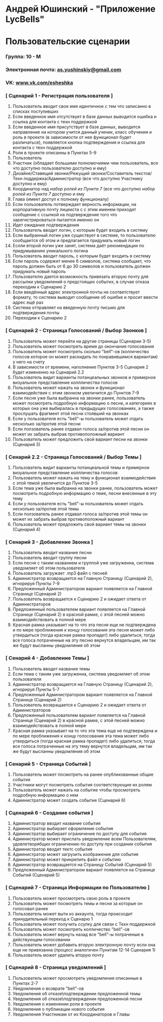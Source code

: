# Андрей Юшинский - "Приложение LycBells"
# Пользовательские сценарии

### Группа: 10 - М
### Электронная почта: as.yushinskiy@gmail.com
### VK: www.vk.com/esheshka


### [ Сценарий 1 - Регистрация пользователя ]
1. Пользователь вводит свое имя идентичное с тем что записанно в списках поступивших
2. Если введенное имя отсутствует в базе данных выводится ошибка и ссылка для контакта с техн поддержкой
3. Если введенное имя присутствует в базе данных, выводится направление на котором учится данный ученик, класс обучения и роль в проекте (в зависимости от нее функционал будет различаться), появляется кнопка подтверждения и ссылка для контакта с техн поддержкой
4. Роли в проекте описанны в Пунктах 5-9
5. Пользователь
6. Участник (обладает большими полномочиями чем пользователь, все что доступно пользователю доступно и ему)
7. Дизайне/Ставящий звонки/Режущий звонки/Составитель текстов/Техн поддержка/Администратор (все что доступно Участнику доступно и ему)
8. Координатор над *набор ролей из Пункта 7* (все что доступно *набор ролей из Пункта 7* доступно и ему
9. Глава (имеет доступ к полному функционалу)
10. Если пользователь потверждает верность информации, на корпоративную почту лицеиста с с этим именем приходит сообщение с ссылкой на подтверждение того что зарегистрироваться пытается именно он
11. Идет ожидание подтверждения
12. Пользователь вводит логин, с которым будет входить в систему
13. Если выбранный логин уже существует в системе, то пользователю сообщается об этом и предлагается придумать новый логин
14. Еслли второй логин уже занят, система даёт рекомендации по придумыванию уникального логина
15. Пользователь вводит пароль, с которым будет входить в систему
16. Если пароль содержит менее 6 символов, система сообщает, что пароль должен быть от 6 до 30 символов и пользователь должен придумать новый пароль
17. Пользователю дается возможность привязать вторую почту для рассылки уведомлений о предстоящих событих, в случае отказа переходим к Сценарию 2
18. Если введённый адрес электронной почты не соответствует формату, то система выводит сообщение об ошибке и просит ввести адрес ещё раз
19. Система отправляет на введенную почту письмо для подтверждения почты
20. Переходим к Сценарию 2

### [ Сценарий 2 - Страница Голосований / Выбор Звонков ]

 1. Пользователь может перейти на другие страницы (Сценарии 3-5)
 2. Пользователь может посмотреть время до окончания голосования
 3. Пользователь может посмотреть сколько "bell"-ов (колличество голосов которое он может раскидать по понравившимся вариантам) у него на счету
 4. В зависимости от времени, наполнение Пунктов 3-5 Сценария 2 будет измененно на Сценарий 2.2 
 5. Пользователь видит варианты потанцеальных звонков и примерное визуальное представление коллличества голосов
 6. Пользователь может нажать на звонок и функционал взаимодействия с этим звонком увеличится до Пунктов 7-9
 7. Если песня уже была выбранна на звонки ранее, пользователь может посмотреть подробную информацию о песне, и категориях в которых она уже выбиралась в предыдущих голосованиях, а также прослушать фрагмент этой песни стоявший на звонках
 8. Если у пользователя есть "bell"-ы пользователь может отдать несколько за/против этой песни
 9. Если ползователь ранее отдавал голоса за/против этой песни он может их забрать выбрав противоположный вариант
 10. Пользователь может предложить свой вариант песни на звонки (Сценарий 3)

### [ Сенарий 2.2 - Страница Голосований / Выбор Темы ]

1. Пользователь видит варианты потанцеальной темы и примерное визуальное представление коллличества голосов
2. Пользователь может нажать на тему и функционал взаимодействия с этой темой увеличится до Пунктов 3-5
3. Если тема уже была выбранна на звонки ранее, пользователь может посмотреть подробную информацию о теме, песни внесенные в эту тему
4. Если у пользователя есть "bell"-ы пользователь может отдать несколько за/против этой темы
5. Если ползователь ранее отдавал голоса за/против этой темы он может их забрать выбрав противоположный вариант
6. Пользователь может предложить свой вариант темы на звонки (Сценарий 4)

### [ Сенарий 3 - Добавление Звонка ]

1. Пользователь вводит название песни
2. Пользователь вводит группу песни
3. Если песня с таким названием и группой уже загруженна, система уведомляет об этом пользователя
4. Пользователь загружает .mp3 файл с песней
5. Администратор возвращается на Главную Страницу (Сценарий 2), игнорируя Пункты 7-9
6. Предложенный Администратором вариант появляется на Главной Странице (Сценарий 2)
7. Пользователь возвращается к Сценарию 2 и ожидает ответа от Администраторов
8. Предложенный пользователем вариант появляется на Главной Странице (Сценарий 2) в красной рамке, с этой песней можно взаимодействовать в полной мере
9. Красная рамка указывает на то что эта песня еще не подтверждена и по мере проближения к концу голосования эта песня может либо утвердиться (тогда красная рамка пропадет) либо удалиться, тогда все голоса потраченные на эту песню вернутся владельцам, им так же будут высланны уведомляния об этом

### [ Сенарий 4 - Добавление Темы ]

1. Пользователь вводит название темы
2. Если тема с таким уже загруженна, система уведомляет об этом пользователя
3. Администратор возвращается на Главную Страницу (Сценарий 2), игнорируя Пункты 5-7
4. Предложенный Администратором вариант появляется на Главной Странице (Сценарий 2)
5. Пользователь возвращается к Сценарию 2 и ожидает ответа от Администраторов
6. Предложенный пользователем вариант появляется на Главной Странице (Сценарий 2) в красной рамке, с этой песней можно взаимодействовать в полной мере
7. Красная рамка указывает на то что эта тема еще не подтверждена и по мере проближения к концу голосования эта тема может либо утвердиться (тогда красная рамка пропадет) либо удалиться, тогда все голоса потраченные на эту тему вернутся владельцам, им так же будут высланны уведомляния об этом

### [ Сенарий 5 - Страница Событий ]

1. Пользователь может посмотреть на ранее опубликованные общие события
2. Участники могут посмотреть события соответствующие их ролям
3. Пользователь может нажать на событие чтобы просмотреть подробную информацию о нем
4. Администратор может создать событие (Сценарий 6)

### [ Сценарий 6 - Создание события ]

1. Администратор вводит название события
2. Администратор выбирает оформление события
3. Администратор выбирает ограничение по доступу для события
4. Администратор может прислать уведомление всем Пользователям, удовлетворябщих ограничению по доступу при создании события
5. Администратор вводит тектс события
6. Администратор может загрузить изображение для события
7. Администратор может прикрепить файл к событию
8. Администратор возвращается на Страницу Событий (Сценарий 5)
9. Предложенный Администратором вариант появляется на Странице Событий (Сценарий 5)

### [ Сценарий 7 - Страница Информации по Пользователю ]

1. Пользователь может просмотреть свою роль в проекте
2. Пользователь может посмотреть темы и песни за которые он голосовал ранее
3. Пользователь может выти из аккаунта, тогда происходит принудительный переход к Сценарю 1
4. Пользователь может получить ссулку для связи с Техн поддержкой
5. Пользователь может посмотреть колличество "bell"-ов
6. Пользователь может вернуть назад все "bell"-ы потраченые в действующем голосовании
7. Пользователь может добавить вторую электронную почту если она еще не привязанна (процесс аналогичен Пунктам 12-14 Сценария 1)
8. Пользователь может удалить вторую почту

### [ Сценарий 8 - Страница уведомлений ]

1. Пользователь может просмотреть уведомления описанные в Пунктах 2-7
2. Уведомления о возврате "bell"-ов
3. Уведомления об отказе\подтверждении предложенной темы
4. Уведомления об отказе\подтверждении предложенной песни
5. Уведомления о изменении роли в проекте
6. Уведомления о публикации нового события
7. Уведомления Участникам от их Координаторов и Главы
